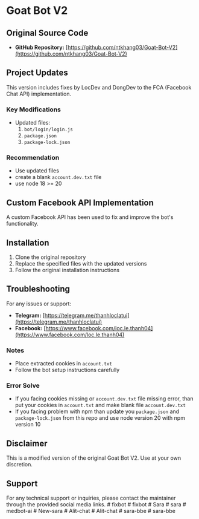 # Goat Bot V2

## Original Source Code
- **GitHub Repository:** [https://github.com/ntkhang03/Goat-Bot-V2](https://github.com/ntkhang03/Goat-Bot-V2)

## Project Updates
This version includes fixes by LocDev and DongDev to the FCA (Facebook Chat API) implementation.

### Key Modifications
- Updated files:
  1. `bot/login/login.js`
  2. `package.json`
  3. `package-lock.json`

### Recommendation 
- Use updated files
- create a blank `account.dev.txt` file
- use node 18 >= 20

## Custom Facebook API Implementation
A custom Facebook API has been used to fix and improve the bot's functionality.

## Installation
1. Clone the original repository
2. Replace the specified files with the updated versions
3. Follow the original installation instructions

## Troubleshooting
For any issues or support:
- **Telegram:** [https://telegram.me/thanhloclatui](https://telegram.me/thanhloclatui)
- **Facebook:** [https://www.facebook.com/loc.le.thanh04](https://www.facebook.com/loc.le.thanh04)


### Notes
- Place extracted cookies in `account.txt`
- Follow the bot setup instructions carefully

### Error Solve
- If you facing cookies missing or `account.dev.txt` file missing error, than put your cookies in `account.txt` and make blank file `account.dev.txt`
- If you facing problem with npm than update you `package.json` and `package-lock.json` from this repo and use node version 20 with npm version 10

## Disclaimer
This is a modified version of the original Goat Bot V2. Use at your own discretion.

## Support
For any technical support or inquiries, please contact the maintainer through the provided social media links.
#   f i x b o t  
 #   f i x b o t  
 #   S a r a  
 #   s a r a  
 #   m e d b o t - a i  
 #   N e w - s a r a  
 #   A l i t - c h a t  
 #   A l i t - c h a t  
 #   s a r a - b b e  
 #   s a r a - b b e  
 